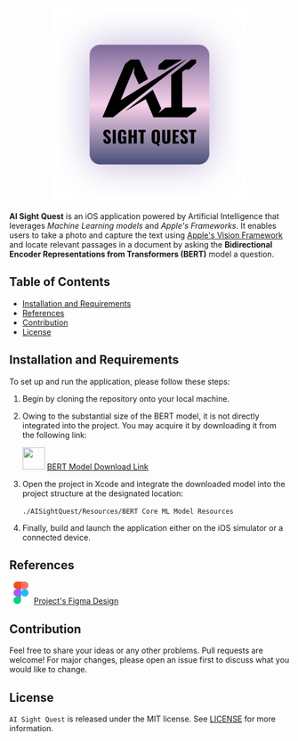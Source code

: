 <p align="center"> <img src="Documentation/AISightQuest.png" width="350" height="350"/> </p>

**AI Sight Quest** is an iOS application powered by Artificial Intelligence that leverages *Machine Learning models* and *Apple's Frameworks*. It enables users to take a photo and capture the text using [Apple's Vision Framework](https://developer.apple.com/documentation/vision) and locate relevant passages in a document by asking the **Bidirectional Encoder Representations from Transformers (BERT)** model a question.

## Table of Contents

- [Installation and Requirements](#installation-and-requirements)
- [References](#references)
- [Contribution](#contribution)
- [License](#license)

## Installation and Requirements

To set up and run the application, please follow these steps:

1. Begin by cloning the repository onto your local machine.
2. Owing to the substantial size of the BERT model, it is not directly integrated into the project. You may acquire it by downloading it from the following link:

   <img src="https://github.com/nsswifter/nsswifter/blob/main/assets/core_ml.png" width="40" height="40"/> [BERT Model Download Link](https://ml-assets.apple.com/coreml/models/Text/QuestionAnswering/BERT_SQUAD/BERTSQUADFP16.mlmodel)

3. Open the project in Xcode and integrate the downloaded model into the project structure at the designated location:

   `./AISightQuest/Resources/BERT Core ML Model Resources`

4. Finally, build and launch the application either on the iOS simulator or a connected device.

## References

<img src="https://github.com/devicons/devicon/blob/master/icons/figma/figma-original.svg" width="40" height="40"/> [Project's Figma Design](https://www.figma.com/file/PNYtxvPgMP7x5hdTZz7YIZ/AI-Sight-Quest?type=design&node-id=18%3A479&mode=design&t=LZixx9SKG5oeNCXc-1)

## Contribution

Feel free to share your ideas or any other problems. Pull requests are welcome! 
For major changes, please open an issue first to discuss what you would like to change.

## License

`AI Sight Quest` is released under the MIT license. See [LICENSE](LICENSE) for more information.

